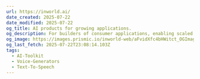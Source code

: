 ```yaml
---
url: https://inworld.ai/
date_created: 2025-07-22
date_modified: 2025-07-22
og_title: AI products for growing applications.
og_description: For builders of consumer applications, enabling scaled applications that grow into user needs and organically evolve through experience.
og_image: https://images.prismic.io/inworld-web/aFvidXfc4bHWitct_OGImage.png?auto=format,compress
og_last_fetch: 2025-07-22T23:08:14.103Z
tags:
  - AI-Toolkit
  - Voice-Generators
  - Text-To-Speech
---
```

